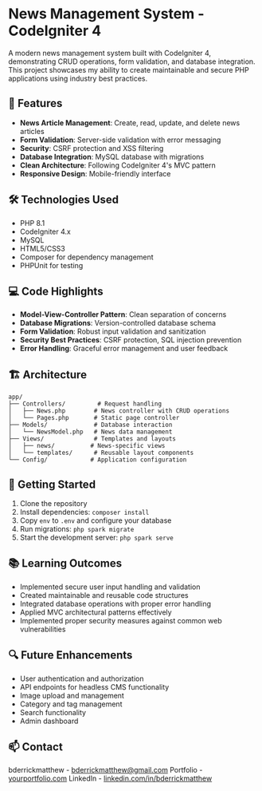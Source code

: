 # News Management System - CodeIgniter 4

A modern news management system built with CodeIgniter 4, demonstrating CRUD operations, form validation, and database integration. This project showcases my ability to create maintainable and secure PHP applications using industry best practices.

## 🚀 Features

- **News Article Management**: Create, read, update, and delete news articles
- **Form Validation**: Server-side validation with error messaging
- **Security**: CSRF protection and XSS filtering
- **Database Integration**: MySQL database with migrations
- **Clean Architecture**: Following CodeIgniter 4's MVC pattern
- **Responsive Design**: Mobile-friendly interface

## 🛠️ Technologies Used

- PHP 8.1
- CodeIgniter 4.x
- MySQL
- HTML5/CSS3
- Composer for dependency management
- PHPUnit for testing

## 💻 Code Highlights

- **Model-View-Controller Pattern**: Clean separation of concerns
- **Database Migrations**: Version-controlled database schema
- **Form Validation**: Robust input validation and sanitization
- **Security Best Practices**: CSRF protection, SQL injection prevention
- **Error Handling**: Graceful error management and user feedback

## 🏗️ Architecture

```
app/
├── Controllers/         # Request handling
│   ├── News.php        # News controller with CRUD operations
│   └── Pages.php       # Static page controller
├── Models/             # Database interaction
│   └── NewsModel.php   # News data management
├── Views/              # Templates and layouts
│   ├── news/          # News-specific views
│   └── templates/      # Reusable layout components
└── Config/            # Application configuration
```

## 🚀 Getting Started

1. Clone the repository
2. Install dependencies: `composer install`
3. Copy `env` to `.env` and configure your database
4. Run migrations: `php spark migrate`
5. Start the development server: `php spark serve`

## 📚 Learning Outcomes

- Implemented secure user input handling and validation
- Created maintainable and reusable code structures
- Integrated database operations with proper error handling
- Applied MVC architectural patterns effectively
- Implemented proper security measures against common web vulnerabilities

## 🔍 Future Enhancements

- User authentication and authorization
- API endpoints for headless CMS functionality
- Image upload and management
- Category and tag management
- Search functionality
- Admin dashboard

## 📫 Contact

bderrickmatthew - [bderrickmatthew@gmail.com](mailto:bderrickmatthew@gmail.com)
Portfolio - [yourportfolio.com](https://yourportfolio.com)
LinkedIn - [linkedin.com/in/bderrickmatthew](https://linkedin.com/in/bderrickmatthew)
